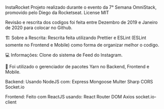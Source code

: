 InstaRocket
Projeto realizado durante o evento da 7° Semana OmniStack, promovido pelo Diego da Rocketseat.
License MIT

Revisão e rescrita dos codigos foi feita entre Dezembro de 2019 e Janeiro de 2020 para colocar no Github.

🏗️ Sobre a Rescrita:
Rescrita feita utilizando Prettier e ESLint (ESLint somente no Frontend e Mobile) como forma de organizar melhor o codigo.

💻 Informações:
Clone do sistema de Feed do Instagram.

🚩 Foi utilizado o gerenciador de pacotes Yarn no Backend, Frontend e Mobile.

Backend:
Usando NodeJS com:
Express
Mongoose
Multer
Sharp
CORS
Socket.io

Frontend:
Feito com ReactJS usando:
React Router DOM
Axios
socket.io-client
